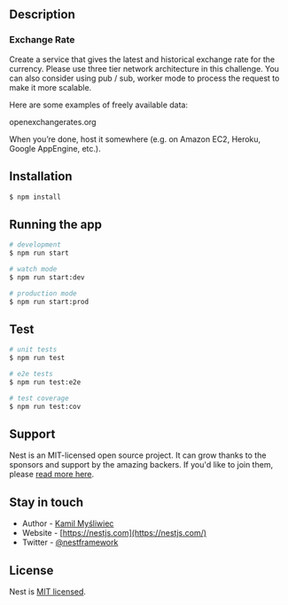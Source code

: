 
## Description

### Exchange Rate

Create a service that gives the latest and historical exchange rate for the currency. Please use three tier network architecture in this challenge. You can also consider using pub / sub, worker mode to process the request to make it more scalable.

Here are some examples of freely available data:

openexchangerates.org

When you’re done, host it somewhere (e.g. on Amazon EC2, Heroku, Google AppEngine, etc.).

## Installation

```bash
$ npm install
```

## Running the app

```bash
# development
$ npm run start

# watch mode
$ npm run start:dev

# production mode
$ npm run start:prod
```

## Test

```bash
# unit tests
$ npm run test

# e2e tests
$ npm run test:e2e

# test coverage
$ npm run test:cov
```

## Support

Nest is an MIT-licensed open source project. It can grow thanks to the sponsors and support by the amazing backers. If you'd like to join them, please [read more here](https://docs.nestjs.com/support).

## Stay in touch

- Author - [Kamil Myśliwiec](https://kamilmysliwiec.com)
- Website - [https://nestjs.com](https://nestjs.com/)
- Twitter - [@nestframework](https://twitter.com/nestframework)

## License

Nest is [MIT licensed](LICENSE).
